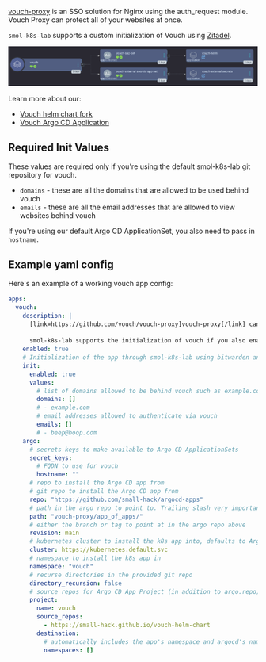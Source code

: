 [vouch-proxy](https://github.com/vouch/vouch-proxy) is an SSO solution for Nginx using the auth_request module. Vouch Proxy can protect all of your websites at once.

`smol-k8s-lab` supports a custom initialization of Vouch using [Zitadel](/k8s_apps/zitadel.md).

<a href="../../assets/images/screenshots/vouch_screenshot.png">
<img src="../../assets/images/screenshots/vouch_screenshot.png" alt="Screenshot of the Argo CD web interface showing the vouch app of apps in tree view mode. It has two children: vouch-appset which has a children of vouch-helm, and vouch-external-secrets-appset which has a child of vouch-external-secrets">
</a>

Learn more about our:

- [Vouch helm chart fork](https://small-hack.github.io/vouch-helm-chart)
- [Vouch Argo CD Application](https://github.com/small-hack/argocd-apps/tree/main/vouch-proxy)


## Required Init Values
These values are required only if you're using the default smol-k8s-lab git repository for vouch.

- `domains` - these are all the domains that are allowed to be used behind vouch
- `emails` - these are all the email addresses that are allowed to view websites behind vouch

If you're using our default Argo CD ApplicationSet, you also need to pass in `hostname`.

## Example yaml config

Here's an example of a working vouch app config:

```yaml
apps:
  vouch:
    description: |
      [link=https://github.com/vouch/vouch-proxy]vouch-proxy[/link] can help you forward requests for OIDC authentication to any ingress source that doesn't already have it. Super useful for web pages like prometheus's UI.

      smol-k8s-lab supports the initialization of vouch if you also enable zitadel by creating OIDC applications and credentials and your vouch-proxy Kubernetes Secret.
    enabled: true
    # Initialization of the app through smol-k8s-lab using bitwarden and/or k8s secrets
    init:
      enabled: true
      values:
        # list of domains allowed to be behind vouch such as example.com
        domains: []
        # - example.com
        # email addresses allowed to authenticate via vouch
        emails: []
        # - beep@boop.com
    argo:
      # secrets keys to make available to Argo CD ApplicationSets
      secret_keys:
        # FQDN to use for vouch
        hostname: ""
      # repo to install the Argo CD app from
      # git repo to install the Argo CD app from
      repo: "https://github.com/small-hack/argocd-apps"
      # path in the argo repo to point to. Trailing slash very important!
      path: "vouch-proxy/app_of_apps/"
      # either the branch or tag to point at in the argo repo above
      revision: main
      # kubernetes cluster to install the k8s app into, defaults to Argo CD default
      cluster: https://kubernetes.default.svc
      # namespace to install the k8s app in
      namespace: "vouch"
      # recurse directories in the provided git repo
      directory_recursion: false
      # source repos for Argo CD App Project (in addition to argo.repo)
      project:
        name: vouch
        source_repos:
          - https://small-hack.github.io/vouch-helm-chart
        destination:
          # automatically includes the app's namespace and argocd's namespace
          namespaces: []
```
